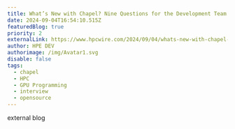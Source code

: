 ```yaml
---
title: What’s New with Chapel? Nine Questions for the Development Team
date: 2024-09-04T16:54:10.515Z
featuredBlog: true
priority: 2
externalLink: https://www.hpcwire.com/2024/09/04/whats-new-with-chapel-nine-questions-for-the-development-team/
author: HPE DEV
authorimage: /img/Avatar1.svg
disable: false
tags:
  - chapel
  - HPC
  - GPU Programming
  - interview
  - opensource
---
```

external blog

